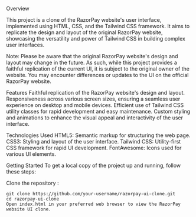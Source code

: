 Overview

This project is a clone of the RazorPay website's user interface, implemented using HTML, CSS, and the Tailwind CSS framework. It aims to replicate the design and layout of the original RazorPay website, showcasing the versatility and power of Tailwind CSS in building complex user interfaces.

Note: Please be aware that the original RazorPay website's design and layout may change in the future. As such, while this project provides a faithful replication of the current UI, it is subject to the original owner of the website. You may encounter differences or updates to the UI on the official RazorPay website.

Features
Faithful replication of the RazorPay website's design and layout.
Responsiveness across various screen sizes, ensuring a seamless user experience on desktop and mobile devices.
Efficient use of Tailwind CSS utility classes for rapid development and easy maintenance.
Custom styling and animations to enhance the visual appeal and interactivity of the user interface.

Technologies Used
HTML5: Semantic markup for structuring the web page.
CSS3: Styling and layout of the user interface.
Tailwind CSS: Utility-first CSS framework for rapid UI development.
FontAwesome: Icons used for various UI elements.


Getting Started
To get a local copy of the project up and running, follow these steps:

Clone the repository :
    
    git clone https://github.com/your-username/razorpay-ui-clone.git
    cd razorpay-ui-clone
    Open index.html in your preferred web browser to view the RazorPay website UI clone.
